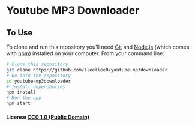 # Youtube MP3 Downloader

## To Use

To clone and run this repository you'll need [Git](https://git-scm.com) and [Node.js](https://nodejs.org/en/download/) (which comes with [npm](http://npmjs.com)) installed on your computer. From your command line:

```bash
# Clone this repository
git clone https://github.com/lleellee0/youtube-mp3downloader
# Go into the repository
cd youtube-mp3downloader
# Install dependencies
npm install
# Run the app
npm start
```

#### License [CC0 1.0 (Public Domain)](LICENSE.md)
